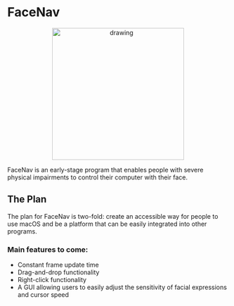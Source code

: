 # FaceNav
<p align="center">
  <img src="Resources/demo_image.png" alt="drawing" width="300"/>
</p>
FaceNav is an early-stage program that enables people with severe physical impairments to control their computer with their face.

## The Plan
The plan for FaceNav is two-fold: create an accessible way for people to use macOS and be a platform that can be easily integrated into other programs. 

### Main features to come:

- Constant frame update time
- Drag-and-drop functionality
- Right-click functionality
- A GUI allowing users to easily adjust the sensitivity of facial expressions and cursor speed

